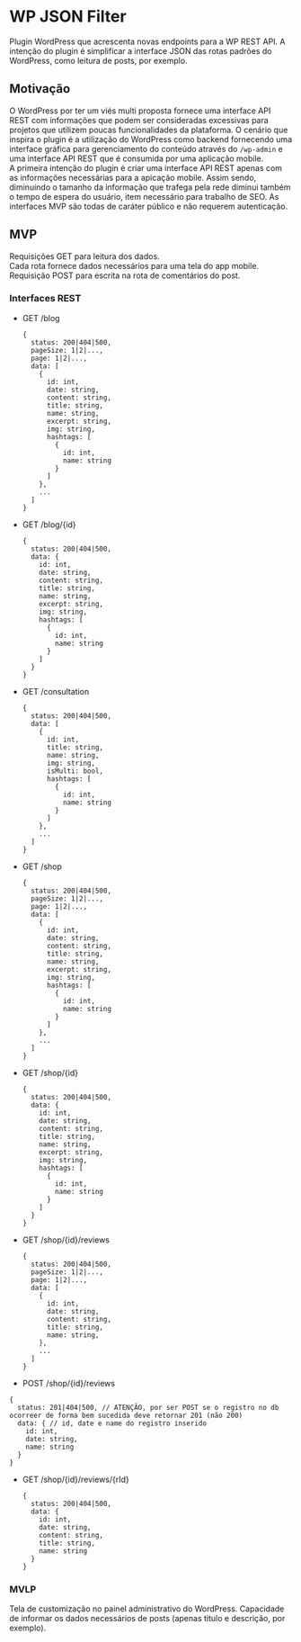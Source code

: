 # WP JSON Filter
Plugin WordPress que acrescenta novas endpoints para a WP REST API. A intenção do plugin é simplificar a interface JSON das rotas padrões do WordPress, como leitura de posts, por exemplo.

## Motivação
O WordPress por ter um viés multi proposta fornece uma interface API REST com informações que podem ser consideradas excessivas para projetos que utilizem poucas funcionalidades da plataforma. O cenário que inspira o plugin é a utilização do WordPress como backend fornecendo uma interface gráfica para gerenciamento do conteúdo através do `/wp-admin` e uma interface API REST que é consumida por uma aplicação mobile.  
A primeira intenção do plugin é criar uma interface API REST apenas com as informações necessárias para a apicação mobile. Assim sendo, diminuindo o tamanho da informação que trafega pela rede diminui também o tempo de espera do usuário, item necessário para trabalho de SEO. As interfaces MVP são todas de caráter público e não requerem autenticação.

## MVP
Requisições GET para leitura dos dados.  
Cada rota fornece dados necessários para uma tela do app mobile.
Requisição POST para escrita na rota de comentários do post.

### Interfaces REST
* GET /blog
  ```
  {
    status: 200|404|500,
    pageSize: 1|2|...,
    page: 1|2|...,
    data: [
      {
        id: int,
        date: string,
        content: string,
        title: string,
        name: string,
        excerpt: string,
        img: string,
        hashtags: [
          {
            id: int,
            name: string
          }
        ]
      },
      ...
    ]
  }
  ```
  
* GET /blog/{id}
  ```
  {
    status: 200|404|500,
    data: {
      id: int,
      date: string,
      content: string,
      title: string,
      name: string,
      excerpt: string,
      img: string,
      hashtags: [
        {
          id: int,
          name: string
        }
      ]
    }
  }
  ```
  
* GET /consultation
  ```
  {
    status: 200|404|500,
    data: [
      {
        id: int,
        title: string,
        name: string,
        img: string,
        isMulti: bool,
        hashtags: [
          {
            id: int,
            name: string
          }
        ]
      },
      ...
    ]
  }
  ```


* GET /shop
  ```
  {
    status: 200|404|500,
    pageSize: 1|2|...,
    page: 1|2|...,
    data: [
      {
        id: int,
        date: string,
        content: string,
        title: string,
        name: string,
        excerpt: string,
        img: string,
        hashtags: [
          {
            id: int,
            name: string
          }
        ]
      },
      ...
    ]
  }
  ```

* GET /shop/{id}
  ```
  {
    status: 200|404|500,
    data: {
      id: int,
      date: string,
      content: string,
      title: string,
      name: string,
      excerpt: string,
      img: string,
      hashtags: [
        {
          id: int,
          name: string
        }
      ]
    }
  }
  ```
  
* GET /shop/{id}/reviews
  ```
  {
    status: 200|404|500,
    pageSize: 1|2|...,
    page: 1|2|...,
    data: [
      {
        id: int,
        date: string,
        content: string,
        title: string,
        name: string,
      },
      ...
    ]
  }
  ```
 
 * POST /shop/{id}/reviews
  ```
  {
    status: 201|404|500, // ATENÇÃO, por ser POST se o registro no db ocorreer de forma bem sucedida deve retornar 201 (não 200)
    data: { // id, date e name do registro inserido
      id: int,
      date: string,
      name: string
    }
  }
  ```

* GET /shop/{id}/reviews/{rId}
  ```
  {
    status: 200|404|500,
    data: {
      id: int,
      date: string,
      content: string,
      title: string,
      name: string
    }
  }
  ```

### MVLP
Tela de customização no painel administrativo do WordPress.
Capacidade de informar os dados necessários de posts (apenas titulo e descrição, por exemplo).
